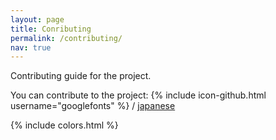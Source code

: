 ```yaml
---
layout: page
title: Conributing
permalink: /contributing/
nav: true
---
```


Contributing guide for the project.

You can contribute to the project:
{% include icon-github.html username="googlefonts" %} / [japanese](https://github.com/googlefonts/japanese)

{% include colors.html %}
